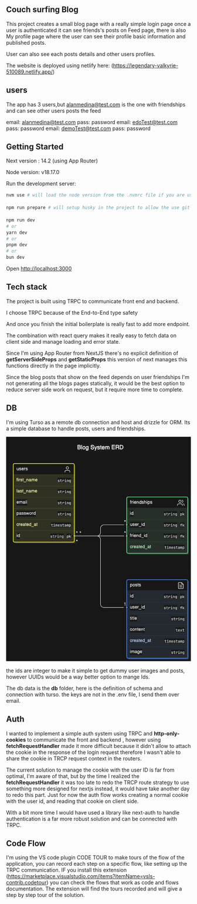 ## Couch surfing Blog

This project creates a small blog page with a really simple login page
once a user is authenticated it can see friends's posts on Feed page, there is also My profile page where the user can see their profile basic information and published posts.

User can also see each posts details and other users profiles.

The website is deployed using netlify here: (https://legendary-valkyrie-510089.netlify.app/)

## users

The app has 3 users,but alanmedina@test.com is the one with friendships and can see other users posts the feed

email: alanmedina@test.com pass: password
email: edoTest@test.com pass: password
email: demoTest@test.com pass: password

## Getting Started

Next version : 14.2 (using App Router)

Node version: v18.17.0

Run the development server:

```bash
nvm use # will load the node version from the .nvmrc file if you are using nvm

npm run prepare # will setup husky in the project to allow the use git hooks

npm run dev
# or
yarn dev
# or
pnpm dev
# or
bun dev
```

Open [http://localhost:3000](http://localhost:3000)

## Tech stack

The project is built using TRPC to communicate front end and backend.

I choose TRPC because of the End-to-End type safety

And once you finish the initial boilerplate is really fast to add more endpoint.

The combination with react query makes it really easy to fetch data on client side and manage loading and error state.

Since I'm using App Router from NextJS there's no explicit definition of **getServerSideProps** and **getStaticProps** this version of next manages this functions directly in the page implicitly.

Since the blog posts that show on the feed depends on user friendships I'm not generating all the blogs pages statically, it would be the best option to reduce server side work on request, but it require more time to complete.

## DB

I'm using Turso as a remote db connection and host and drizzle for ORM. Its a simple database to handle posts, users and friendships.

![alt text](image-1.png)

the ids are integer to make it simple to get dummy user images and posts, however UUIDs would be a way better option to mange Ids.

The db data is the **db** folder, here is the definition of schema and connection with turso. the keys are not in the .env file, I send them over email.

## Auth

I wanted to implement a simple auth system using TRPC and **http-only-cookies** to communicate the front and backend , however using **fetchRequestHandler** made it more difficult because it didn't allow to attach the cookie in the response of the login request therefore I wasn't able to share the cookie in TRCP request context in the routers.

The current solution to manage the cookie with the user ID is far from optimal, I'm aware of that, but by the time I realized the **fetchRequestHandler** it was too late to redo the TRCP route strategy to use something more designed for nextjs instead, it would have take another day to redo this part. Just for now the auth flow works creating a normal cookie with the user id, and reading that cookie on client side.

With a bit more time I would have used a library like next-auth to handle authentication is a far more robust solution and can be connected with TRPC.

## Code Flow

I'm using the VS code plugin CODE TOUR to make tours of the flow of the application, you can record each step on a specific flow, like setting up the TRPC communication. IF you install this extension (https://marketplace.visualstudio.com/items?itemName=vsls-contrib.codetour) you can check the flows that work as code and flows documentation. The extension will find the tours recorded and will give a step by step tour of the solution.
